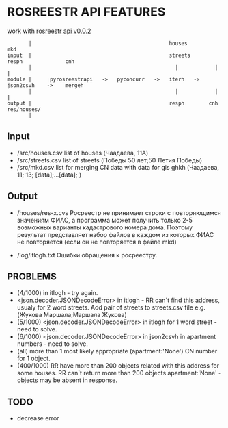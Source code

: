 # ROSREESTR API FEATURES

  work with [rosreestr api v0.0.2][1]
                 
           |    								         houses                          mkd
    input  |       						        		 streets      resph              cnh
           |    										   |			|                 |
    module |      pyrosreestrapi   ->   pyconcurr   ->   iterh   ->   json2csvh    ->    mergeh
           |    										   |			|                 |
    output |       										 resph		  cnh				res/houses/	
		   |

## Input
  * /src/houses.csv 		list of houses (Чаадаева, 11А)
  * /src/streets.csv		list of streets (Победы 50 лет;50 Летия Победы)
  * /src/mkd.csv			list for merging CN data with data for gis ghkh (Чаадаева, 11; 13; [data];...[data]; )
  
## Output
  * /houses/res-x.cvs
    Росреестр не принимает строки с повторяющимся значениям ФИАС, а программа может получить только 2-5 возможных варианты кадастрового номера дома.
    Поэтому результат представляет набор файлов в каждом из которых ФИАС не повторяется (если он не повторяется в файле mkd)
	
  * /log/itlogh.txt
    Ошибки обращения к росреестру.
	
 [1]: https://rosreestr.ru/wps/PA_FCCLPGUMWPSPtalApp/ru.fccland.pgu.infoblock?param_infoblock_file_path=doc/doc_rest_online_2.doc&param_infoblock_name=cc_ib_open_data&ru.fccland.ibmportal.spring.portlet.dispatcher.DispatcherServiceServlet.directRequest=x&ru.fccland.ibmportal.spring.portlet.handler.BeanNameParameterHandlerMapping-PATH=/FileDownloaderController

## PROBLEMS
  * (4/1000) <TimeoutError>  in itlogh - try again.
  * <json.decoder.JSONDecodeError> in itlogh - RR can`t find this address, usualy for 2 word streets. Add pair of streets to streets.csv file e.g. 
  (Жукова Маршала;Маршала Жукова)
  * (5/1000) <json.decoder.JSONDecodeError> in itlogh for 1 word street - need to solve.
  * (6/1000) <json.decoder.JSONDecodeError> in json2csvh in apartment numbers - need to solve.
  * (all) more than 1 most likely appropriate (apartment:'None') CN number for 1 object. 
  * (400/1000) RR have more than 200 objects related with this address for some houses. RR can`t return more than 200 objects
  apartment:'None' - objects may be absent in response.  
 
## TODO

  * decrease error
  
  
  
